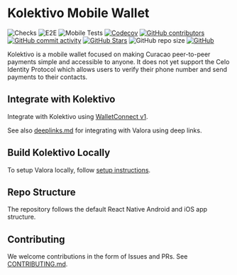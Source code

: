 # Kolektivo Mobile Wallet

![Checks](https://github.com/valora-inc/wallet/actions/workflows/check.yml/badge.svg)
![E2E](https://github.com/valora-inc/wallet/actions/workflows/e2e-ci.yml/badge.svg)
![Mobile Tests](https://github.com/valora-inc/wallet/actions/workflows/test.yml/badge.svg)
[![Codecov](https://img.shields.io/codecov/c/github/valora-inc/wallet)](https://codecov.io/gh/valora-inc/wallet)
[![GitHub contributors](https://img.shields.io/github/contributors/valora-inc/wallet)](https://github.com/valora-inc/wallet/graphs/contributors)
[![GitHub commit activity](https://img.shields.io/github/commit-activity/w/valora-inc/wallet)](https://github.com/valora-inc/wallet/graphs/contributors)
[![GitHub Stars](https://img.shields.io/github/stars/valora-inc/wallet.svg)](https://github.com/valora-inc/wallet/stargazers)
![GitHub repo size](https://img.shields.io/github/repo-size/valora-inc/wallet)
[![GitHub](https://img.shields.io/github/license/valora-inc/wallet?color=blue)](https://github.com/valora-inc/wallet/blob/master/LICENSE)

Kolektivo is a mobile wallet focused on making Curacao peer-to-peer
payments simple and accessible to anyone. It does not yet support the Celo
Identity Protocol which allows users to verify their phone number and
send payments to their contacts.

## Integrate with Kolektivo

Integrate with Kolektivo using [WalletConnect v1](https://docs.celo.org/developer-resources/walkthroughs/valora-wc-v1).

See also [deeplinks.md](./docs/deeplinks.md) for integrating with Valora using deep links.

## Build Kolektivo Locally

To setup Valora locally, follow [setup instructions](./WALLET.md).

## Repo Structure

The repository follows the default React Native Android and iOS app structure.

## Contributing

We welcome contributions in the form of Issues and PRs. See [CONTRIBUTING.md](CONTRIBUTING.md).
